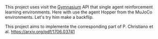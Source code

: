 This project uses visit the [Gymnasium](https://github.com/Farama-Foundation/Gymnasium) API that single agent reinforcement learning environments. Here with use the agent Hopper from the MuJoCo environments. Let's try him make a backflip.

This project aims to implemente the corresponding part of P. Christiano et al. https://arxiv.org/pdf/1706.03741 
